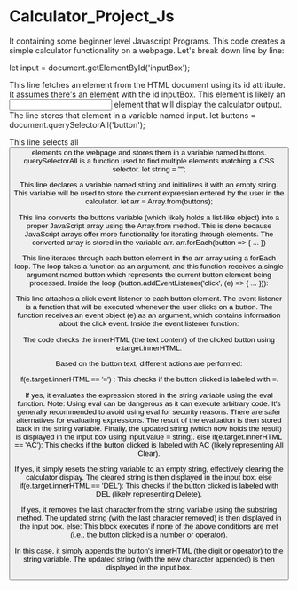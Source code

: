 # Calculator_Project_Js
It containing some beginner level Javascript Programs.
This code creates a simple calculator functionality on a webpage. Let's break down line by line:

let input = document.getElementById('inputBox');

This line fetches an element from the HTML document using its id attribute.
It assumes there's an element with the id inputBox. This element is likely an <input> element that will display the calculator output.
The line stores that element in a variable named input.
let buttons = document.querySelectorAll('button');

This line selects all <button> elements on the webpage and stores them in a variable named buttons.
querySelectorAll is a function used to find multiple elements matching a CSS selector.
let string = "";

This line declares a variable named string and initializes it with an empty string.
This variable will be used to store the current expression entered by the user in the calculator.
let arr = Array.from(buttons);

This line converts the buttons variable (which likely holds a list-like object) into a proper JavaScript array using the Array.from method.
This is done because JavaScript arrays offer more functionality for iterating through elements.
The converted array is stored in the variable arr.
arr.forEach(button => { ... })

This line iterates through each button element in the arr array using a forEach loop.
The loop takes a function as an argument, and this function receives a single argument named button which represents the current button element being processed.
Inside the loop (button.addEventListener('click', (e) => { ... })):

This line attaches a click event listener to each button element.
The event listener is a function that will be executed whenever the user clicks on a button.
The function receives an event object (e) as an argument, which contains information about the click event.
Inside the event listener function:

The code checks the innerHTML (the text content) of the clicked button using e.target.innerHTML.

Based on the button text, different actions are performed:

if(e.target.innerHTML == '=') : This checks if the button clicked is labeled with =.

If yes, it evaluates the expression stored in the string variable using the eval function.
Note: Using eval can be dangerous as it can execute arbitrary code. It's generally recommended to avoid using eval for security reasons. There are safer alternatives for evaluating expressions.
The result of the evaluation is then stored back in the string variable.
Finally, the updated string (which now holds the result) is displayed in the input box using input.value = string;.
else if(e.target.innerHTML == 'AC'): This checks if the button clicked is labeled with AC (likely representing All Clear).

If yes, it simply resets the string variable to an empty string, effectively clearing the calculator display.
The cleared string is then displayed in the input box.
else if(e.target.innerHTML == 'DEL'): This checks if the button clicked is labeled with DEL (likely representing Delete).

If yes, it removes the last character from the string variable using the substring method.
The updated string (with the last character removed) is then displayed in the input box.
else: This block executes if none of the above conditions are met (i.e., the button clicked is a number or operator).

In this case, it simply appends the button's innerHTML (the digit or operator) to the string variable.
The updated string (with the new character appended) is then displayed in the input box.

